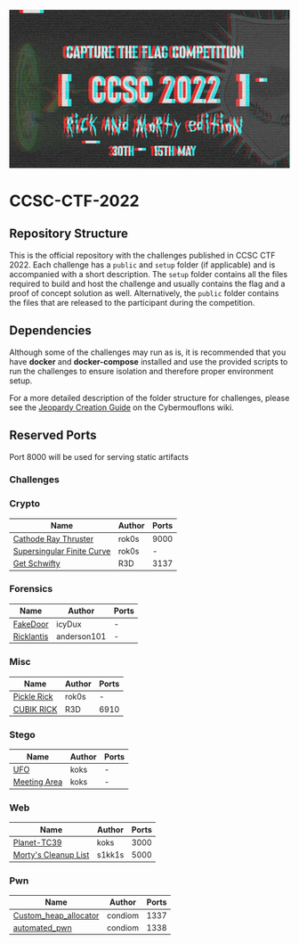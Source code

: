 ![CCSC CTF 2021](_assets/banner.png)
# CCSC-CTF-2022

## Repository Structure

This is the official repository with the challenges published in CCSC CTF 2022. Each challenge has a `public` and `setup` folder (if applicable) and is accompanied with a short description. The `setup` folder contains all the files required to build and host the challenge and usually contains the flag and a proof of concept solution as well. Alternatively, the `public` folder contains the files that are released to the participant during the competition.

## Dependencies

Although some of the challenges may run as is, it is recommended that you have **docker** and **docker-compose** installed and use the provided scripts to run the challenges to ensure isolation and therefore proper environment setup.

For a more detailed description of the folder structure for challenges, please see the [Jeopardy Creation Guide](https://www.notion.so/Jeopardy-CTF-Challenge-Creation-770b62e8556442a3826cb6593d6affa4) on the Cybermouflons wiki.

## Reserved Ports

Port 8000 will be used for serving static artifacts

### Challenges

### Crypto

| Name                                                             | Author | Ports |
| ---------------------------------------------------------------- | ------ | ----- |
| [Cathode Ray Thruster](crypto/cathode-ray-thruster)              | rok0s  | 9000  |
| [Supersingular Finite Curve](crypto/supersingular-finite-curve/) | rok0s  | -     |
| [Get Schwifty](crypto/get_schwifty)                              | R3D    | 3137  |

### Forensics
| Name                                | Author      | Ports |
| ----------------------------------- | ----------- | ----- |
| [FakeDoor](forensics/FakeDoor/)     | icyDux      | -     |
| [Ricklantis](forensics/ricklantis/) | anderson101 | -     |
### Misc

| Name                            | Author | Ports |
| ------------------------------- | ------ | ----- |
| [Pickle Rick](misc/pickle-rick) | rok0s  | -     |
| [CUBIK RICK](misc/CUBIK_RICK)   | R3D    | 6910  |

### Stego

| Name                               | Author | Ports |
| ---------------------------------- | ------ | ----- |
| [UFO](stego/ufo)                   | koks   | -     |
| [Meeting Area](stego/meeting-area) | koks   | -     |

### Web

| Name                                     | Author | Ports |
| ---------------------------------------- | ------ | ----- |
| [Planet-TC39](web/planet-tc39)           | koks   | 3000  |
| [Morty's Cleanup List](web/morty's-list) | s1kk1s | 5000  |
### Pwn

| Name                                               | Author  | Ports |
| -------------------------------------------------- | ------- | ----- |
| [Custom_heap_allocator](pwn/custom_heap_allocator) | condiom | 1337  |
| [automated_pwn](pwn/automated_pwn)                 | condiom | 1338  |
